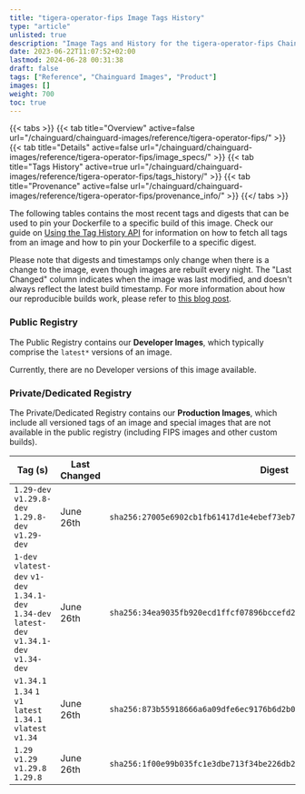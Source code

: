 ```yaml
---
title: "tigera-operator-fips Image Tags History"
type: "article"
unlisted: true
description: "Image Tags and History for the tigera-operator-fips Chainguard Image"
date: 2023-06-22T11:07:52+02:00
lastmod: 2024-06-28 00:31:38
draft: false
tags: ["Reference", "Chainguard Images", "Product"]
images: []
weight: 700
toc: true
---
```


{{< tabs >}}
{{< tab title="Overview" active=false url="/chainguard/chainguard-images/reference/tigera-operator-fips/" >}}
{{< tab title="Details" active=false url="/chainguard/chainguard-images/reference/tigera-operator-fips/image_specs/" >}}
{{< tab title="Tags History" active=true url="/chainguard/chainguard-images/reference/tigera-operator-fips/tags_history/" >}}
{{< tab title="Provenance" active=false url="/chainguard/chainguard-images/reference/tigera-operator-fips/provenance_info/" >}}
{{</ tabs >}}

The following tables contains the most recent tags and digests that can be used to pin your Dockerfile to a specific build of this image. Check our guide on [Using the Tag History API](/chainguard/chainguard-images/using-the-tag-history-api/) for information on how to fetch all tags from an image and how to pin your Dockerfile to a specific digest.

Please note that digests and timestamps only change when there is a change to the image, even though images are rebuilt every night. The "Last Changed" column indicates when the image was last modified, and doesn't always reflect the latest build timestamp. For more information about how our reproducible builds work, please refer to [this blog post](https://www.chainguard.dev/unchained/reproducing-chainguards-reproducible-image-builds).

### Public Registry
The Public Registry contains our **Developer Images**, which typically comprise the `latest*` versions of an image.

Currently, there are no Developer versions of this image available.

### Private/Dedicated Registry
The Private/Dedicated Registry contains our **Production Images**, which include all versioned tags of an image and special images that are not available in the public registry (including FIPS images and other custom builds).

| Tag (s)                                                                                        | Last Changed | Digest                                                                    |
|------------------------------------------------------------------------------------------------|--------------|---------------------------------------------------------------------------|
|  `1.29-dev` `v1.29.8-dev` `1.29.8-dev` `v1.29-dev`                                             | June 26th    | `sha256:27005e6902cb1fb61417d1e4ebef73eb74220d98192cbd34f7a6cb3c57172524` |
|  `1-dev` `vlatest-dev` `v1-dev` `1.34.1-dev` `1.34-dev` `latest-dev` `v1.34.1-dev` `v1.34-dev` | June 26th    | `sha256:34ea9035fb920ecd1ffcf07896bccefd230626a22233f15f26b03fb80a578b7d` |
|  `v1.34.1` `1.34` `1` `v1` `latest` `1.34.1` `vlatest` `v1.34`                                 | June 26th    | `sha256:873b55918666a6a09dfe6ec9176b6d2b050fe795f8fc2d653ff0039d9cab9c8e` |
|  `1.29` `v1.29` `v1.29.8` `1.29.8`                                                             | June 26th    | `sha256:1f00e99b035fc1e3dbe713f34be226db2b24e12dbf33a23d89fb8b2491fe7eb2` |

